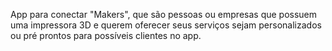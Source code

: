 App para conectar "Makers", que são pessoas ou empresas que possuem uma impressora 3D e querem oferecer seus serviços sejam personalizados ou pré prontos para possíveis clientes no app.
